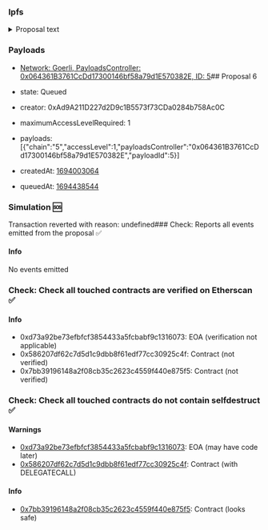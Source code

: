 ### Ipfs

<details>
  <summary>Proposal text</summary>



# Simple Summary

A proposal to:
- Add Borrow Caps for six (6) uncapped assets and amend the Borrow Cap of seven (7) assets across three (3) chains in v3.
- Add Supply Caps for seven (7) uncapped assets on (2) chains in v3.


# Motivation

The objective of this proposal by Chaos Labs is to recommend:
- Supply caps for for v3 uncapped assets, taking into account Asset Market Cap, Asset Counter Party Risk, Asset Volume, Asset Liquidity (DEX and CEX based), Historical Liquidations in times of high volatility
- Borrow caps using the AAVE V3 [Borrow Caps Methodology](https://governance.aave.com/t/aave-v3-borrow-caps-methodology/10925).

These are initial supply and borrow caps for these assets and they will be continuosly iterated upon.

The respective governance forum discussion is linked below:
- [[ARC] V3 Borrow Cap Recommendations (Fast-track)](https://governance.aave.com/t/arc-v3-borrow-cap-recommendations-fast-track-2022-12-05/10927)
- [V3 Supply Cap Recommendations for Uncapped Assets (Fast-track)](https://governance.aave.com/t/arc-v3-supply-cap-recommendations-for-uncapped-assets-fast-track/10750)


# Specification

The following risk parameter proposal is presented below:

Borrow Caps:
- Arbitrum

![](../assets/SUPPLY-BORROW-CAPS-UPDATE-AAVE-V3/ARBITRUM-BORROW-CAP-RECS.png)
- Polygon

![](../assets/SUPPLY-BORROW-CAPS-UPDATE-AAVE-V3/POLYGON-BORROW-CAP-RECS.jpeg)
- Optimism

![](../assets/SUPPLY-BORROW-CAPS-UPDATE-AAVE-V3/OPTIMISM-BORROW-CAP-RECS.png)

Supply Caps:
- Arbitrum

![](../assets/SUPPLY-BORROW-CAPS-UPDATE-AAVE-V3/ARBITRUM-SUPPLY-CAP-RECS.jpg)
- Optimism

![](../assets/SUPPLY-BORROW-CAPS-UPDATE-AAVE-V3/OPTIMISM-SUPPLY-CAP-RECS.jpg)

# Implementation
Payload implemendations can be found below:
- Borrow Caps ([Polygon](https://github.com/bgd-labs/aave-v3-crosschain-listing-template/blob/master/src/contracts/polygon/AaveV3PolBorrowCapsPayload.sol), [Arbitrum](https://github.com/bgd-labs/aave-v3-crosschain-listing-template/blob/master/src/contracts/arbitrum/AaveV3ArbBorrowCapsPayload.sol), [Optimism](https://github.com/bgd-labs/aave-v3-crosschain-listing-template/blob/master/src/contracts/optimism/AaveV3OptBorrowCapsPayload.sol))
- Supply Caps ([Arbitrum](https://github.com/bgd-labs/aave-v3-crosschain-listing-template/blob/master/src/contracts/arbitrum/AaveV3ArbCapsPayload.sol), [Optimism](https://github.com/bgd-labs/aave-v3-crosschain-listing-template/blob/master/src/contracts/optimism/AaveV3OptCapsPayload.sol))

Proposal payloads can be found below: 
- Borrow Caps ([Polygon](https://polygonscan.com/address/0x691b41805f7ef2d7de6165bc42295b035a31600d#code), [Arbitrum](https://arbiscan.io/address/0x691b41805f7ef2d7de6165bc42295b035a31600d#code), [Optimism](https://optimistic.etherscan.io/address/0x280e404338d9d8e50b11d6677b9c91ba86e0fd22#code))
- Supply Caps ([Arbitrum](https://arbiscan.io/address/0xc9df68edcb0c8fb7ced82e5836b75c002c723e17#code), [Optimism](https://optimistic.etherscan.io/address/0x691b41805f7ef2d7de6165bc42295b035a31600d#code))

# Copyright

Copyright and related rights waived via [CC0](https://creativecommons.org/publicdomain/zero/1.0/).

</details>
    
### Payloads

- [Network: Goerli, PayloadsController: 0x064361B3761CcDd17300146bf58a79d1E570382E, ID: 5](/reports/payloads/5/0x064361B3761CcDd17300146bf58a79d1E570382E/5.md)## Proposal 6

- state: Queued
- creator: 0xAd9A211D227d2D9c1B5573f73CDa0284b758Ac0C
- maximumAccessLevelRequired: 1
- payloads: [{"chain":"5","accessLevel":1,"payloadsController":"0x064361B3761CcDd17300146bf58a79d1E570382E","payloadId":5}]
- createdAt: [1694003064](https://goerli.etherscan.io/tx/0x390bb11810602b36df8199d23da8d72e043e0a25cf5ebefcb1fe6d5df91de337)
- queuedAt: [1694438544](https://goerli.etherscan.io/tx/0x51000135dae0da22c8f613fd75ae884a2963a780879981ea632e5567093f14a6)

### Simulation :sos:

Transaction reverted with reason: undefined### Check: Reports all events emitted from the proposal :white_check_mark:

#### Info

No events emitted

### Check: Check all touched contracts are verified on Etherscan :white_check_mark:

#### Info

- 0xd73a92be73efbfcf3854433a5fcbabf9c1316073: EOA (verification not applicable)
- 0x586207df62c7d5d1c9dbb8f61edf77cc30925c4f: Contract (not verified)
- 0x7bb39196148a2f08cb35c2623c4559f440e875f5: Contract (not verified)

### Check: Check all touched contracts do not contain selfdestruct :white_check_mark:

#### Warnings

- [0xd73a92be73efbfcf3854433a5fcbabf9c1316073](https://goerli.etherscan.io/address/0xd73a92be73efbfcf3854433a5fcbabf9c1316073): EOA (may have code later)
- [0x586207df62c7d5d1c9dbb8f61edf77cc30925c4f](https://goerli.etherscan.io/address/0x586207df62c7d5d1c9dbb8f61edf77cc30925c4f): Contract (with DELEGATECALL)

#### Info

- [0x7bb39196148a2f08cb35c2623c4559f440e875f5](https://goerli.etherscan.io/address/0x7bb39196148a2f08cb35c2623c4559f440e875f5): Contract (looks safe)

